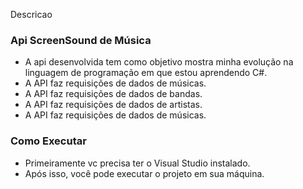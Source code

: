 Descricao

### Api ScreenSound de Música

- A api desenvolvida tem como objetivo mostra minha evolução na linguagem de programação em que estou aprendendo C#.
- A API faz requisições de dados de músicas.
- A API faz requisições de dados de bandas.
- A API faz requisições de dados de artistas.
- A API faz requisições de dados de músicas.

### Como Executar
- Primeiramente vc precisa ter o Visual Studio instalado.
- Após isso, você pode executar o projeto em sua máquina.